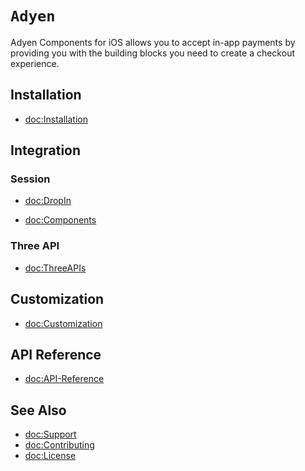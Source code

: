 # ``Adyen``

Adyen Components for iOS allows you to accept in-app payments by providing you with the building blocks you need to create a checkout experience.

## Installation

- <doc:Installation>

## Integration

### Session

- <doc:DropIn>

- <doc:Components>

### Three API

- <doc:ThreeAPIs>

## Customization

- <doc:Customization>

## API Reference

- <doc:API-Reference>

## See Also

- <doc:Support>
- <doc:Contributing>
- <doc:License>


